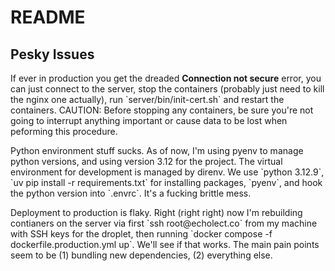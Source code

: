 # README

## Pesky Issues

<p>If ever in production you get the dreaded <b>Connection not secure</b> error, you can just connect to the server, stop the containers (probably just need to kill the nginx one actually), run `server/bin/init-cert.sh` and restart the containers. CAUTION: Before stopping any containers, be sure you're not going to interrupt anything important or cause data to be lost when peforming this procedure.</p>

<p>Python environment stuff sucks. As of now, I'm using pyenv to manage python versions, and using version 3.12 for the project. The virtual environment for development is managed by direnv. We use `python 3.12.9`, `uv pip install -r requirements.txt` for installing packages, `pyenv`, and hook the python version into `.envrc`. It's a fucking brittle mess.</p>

<p>Deployment to production is flaky. Right (right right) now I'm rebuilding contianers on the server via first `ssh root@echolect.co` from my machine with SSH keys for the droplet, then running `docker compose -f dockerfile.production.yml up`. We'll see if that works. The main pain points seem to be (1) bundling new dependencies, (2) everything else.</p>
